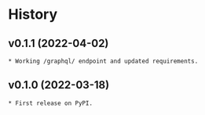 History
=======

## v0.1.1 (2022-04-02)
    * Working /graphql/ endpoint and updated requirements.

## v0.1.0 (2022-03-18)
    * First release on PyPI.